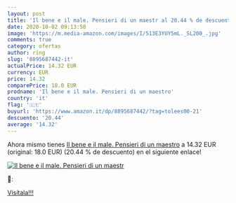 ```yaml
---
layout: post
title: 'Il bene e il male. Pensieri di un maestr al 20.44 % de descuento'
date: 2020-10-02 09:13:58
image: 'https://m.media-amazon.com/images/I/513E3YUY5mL._SL200_.jpg'
comments: true
category: ofertas
author: ring
slug: '8895687442-it'
actualPrice: 14.32 EUR
currency: EUR
price: 14.32
comparePrice: 18.0 EUR
prodname: 'Il bene e il male. Pensieri di un maestro'
country: 'it'
flag: '🇮🇹'
buyurl: 'https://www.amazon.it/dp/8895687442/?tag=tolees00-21'
descuento: '20.44'
average: '14.32'
---
```


Ahora mismo tienes [Il bene e il male. Pensieri di un maestro](https://www.amazon.it/dp/8895687442/?tag=tolees00-21) a 14.32 EUR (original: 18.0 EUR) (20.44 %  de descuento) en el siguiente enlace!

[![Il bene e il male. Pensieri di un maestr](https://m.media-amazon.com/images/I/513E3YUY5mL._SL200_.jpg)](https://www.amazon.it/dp/8895687442/?tag=tolees00-21)

🔎:


[Visítala!!!](https://www.amazon.it/dp/8895687442/?tag=tolees00-21)
